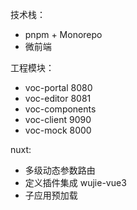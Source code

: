 
技术栈：
- pnpm + Monorepo
- 微前端

工程模块：
- voc-portal 8080
- voc-editor 8081
- voc-components 
- voc-client 9090
- voc-mock 8000

nuxt:
- 多级动态参数路由
- 定义插件集成 wujie-vue3
- 子应用预加载

